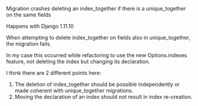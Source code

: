 Migration crashes deleting an index_together if there is a unique_together on the same fields

Happens with Django 1.11.10

When attempting to delete index_together on fields also in unique_together, the migration fails.

In my case this occurred while refactoring to use the new Options.indexes feature, not deleting the index but changing its declaration.

I think there are 2 different points here:
1) The deletion of index_together should be possible independently or made coherent with unique_together migrations.
2) Moving the declaration of an index should not result in index re-creation.